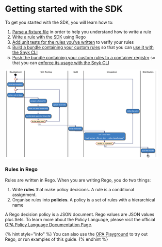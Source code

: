 # Getting started with the SDK

To get you started with the SDK, you will learn how to:

1. [Parse a fixture file](parsing-an-input-file.md) in order to help you understand how to write a rule
2. [​Write a rule with the SDK](writing-a-rule.md) using Rego
3. [Add unit tests for the rules you’ve written](testing-a-rule.md) to verify your rules
4. [Build a bundle containing your custom rules](bundling-rules.md) so that you can [use it with the Snyk CLI](../how-to-run-custom-rules-with-the-snyk-cli.md)
5. [Push the bundle containing your custom rules to a container registry](pushing-a-bundle.md) so that you can [enforce its usage with the Snyk CLI](../how-to-run-custom-rules-with-the-snyk-cli.md#to-test-for-a-custom-issue-using-a-bundle-from-a-container-registry)

![Development to Distribution Workflow](<../../../../.gitbook/assets/image (76) (1).png>)

### Rules in Rego

Rules are written in Rego. When you are writing Rego, you do two things:

1. Write **rules** that make policy decisions. A rule is a conditional assignment.
2. Organise rules into **policies**. A policy is a set of rules with a hierarchical name

A Rego decision policy is a JSON document. Rego values are JSON values plus Sets. To learn more about the Policy Language, please visit the official [OPA Policy Language Documentation Page](https://www.openpolicyagent.org/docs/latest/policy-language/).

{% hint style="info" %}
You can also use the [OPA Playground](https://play.openpolicyagent.org) to try out Rego, or run examples of this guide.
{% endhint %}
